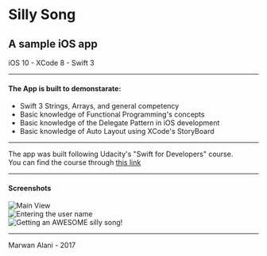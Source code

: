 # Silly Song  
## A sample iOS app  
iOS 10 - XCode 8 - Swift 3  

-----  

#### The App is built to demonstarate:
- Swift 3 Strings, Arrays, and general competency
- Basic knowledge of Functional Programming's concepts
- Basic knowledge of the Delegate Pattern in iOS development
- Basic knowledge of Auto Layout using XCode's StoryBoard

-----  

The app was built following Udacity's "Swift for Developers" course.  
You can find the course through [this link](https://www.udacity.com/course/swift-for-developers--ud1025)  

-----  

#### Screenshots  
  
![Main View](https://raw.githubusercontent.com/m-alani/silly_song/master/screenshots/screen1.jpg "Main View")  
![Entering the user name](https://raw.githubusercontent.com/m-alani/silly_song/master/screenshots/screen2.jpg "Entering the user name")  
![Getting an AWESOME silly song!](https://raw.githubusercontent.com/m-alani/silly_song/master/screenshots/screen3.jpg "Getting an AWESOME silly song!")

-----  

Marwan Alani - 2017  
